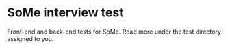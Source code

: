 # SoMe interview test

Front-end and back-end tests for SoMe. Read more under the test directory assigned to you.
